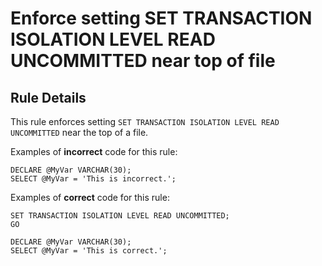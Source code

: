 # Enforce setting SET TRANSACTION ISOLATION LEVEL READ UNCOMMITTED near top of file

## Rule Details

This rule enforces setting `SET TRANSACTION ISOLATION LEVEL READ UNCOMMITTED` near the top of a file.

Examples of **incorrect** code for this rule:

```tsql
DECLARE @MyVar VARCHAR(30);
SELECT @MyVar = 'This is incorrect.';
```

Examples of **correct** code for this rule:

```tsql
SET TRANSACTION ISOLATION LEVEL READ UNCOMMITTED;
GO

DECLARE @MyVar VARCHAR(30);
SELECT @MyVar = 'This is correct.';
```
